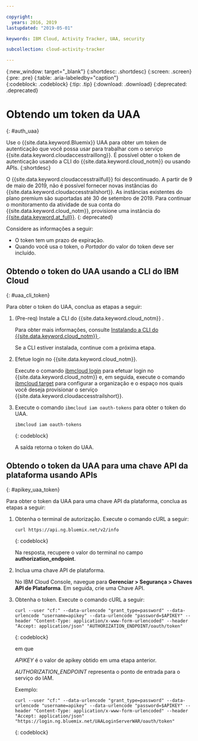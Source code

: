 ```yaml
---

copyright:
  years: 2016, 2019
lastupdated: "2019-05-01"

keywords: IBM Cloud, Activity Tracker, UAA, security

subcollection: cloud-activity-tracker

---
```


{:new_window: target="_blank"}
{:shortdesc: .shortdesc}
{:screen: .screen}
{:pre: .pre}
{:table: .aria-labeledby="caption"}    
{:codeblock: .codeblock}
{:tip: .tip}
{:download: .download}
{:deprecated: .deprecated}


# Obtendo um token da UAA
{: #auth_uaa}

Use o {{site.data.keyword.Bluemix}} UAA para obter um token de autenticação que você possa usar para trabalhar com o serviço {{site.data.keyword.cloudaccesstraillong}}. É possível obter o token de autenticação usando a CLI do {{site.data.keyword.cloud_notm}} ou usando APIs.
{:shortdesc}

O {{site.data.keyword.cloudaccesstrailfull}} foi descontinuado. A partir de 9 de maio de 2019, não é possível fornecer novas instâncias do {{site.data.keyword.cloudaccesstrailshort}}. As instâncias existentes do plano premium são suportadas até 30 de setembro de 2019. Para continuar o monitoramento da atividade de sua conta do {{site.data.keyword.cloud_notm}}, provisione uma instância do [{{site.data.keyword.at_full}}](/docs/services/Activity-Tracker-with-LogDNA?topic=logdnaat-getting-started#getting-started).
{: deprecated}


Considere as informações a seguir:

* O token tem um prazo de expiração. 
* Quando você usa o token, o *Portador* do valor do token deve ser incluído.
		
## Obtendo o token do UAA usando a CLI do IBM Cloud
{: #uaa_cli_token}

Para obter o token do UAA, conclua as etapas a seguir:

1. (Pre-req) Instale a CLI do  {{site.data.keyword.cloud_notm}} .

   Para obter mais informações, consulte [Instalando a CLI do {{site.data.keyword.cloud_notm}} ](/docs/cli?topic=cloud-cli-ibmcloud-cli#ibmcloud-cli).
   
   Se a CLI estiver instalada, continue com a próxima etapa.
    
2. Efetue login no {{site.data.keyword.cloud_notm}}. 

    Execute o comando [ibmcloud login](/docs/cli/reference/ibmcloud/bx_cli.html#ibmcloud_login) para efetuar login no {{site.data.keyword.cloud_notm}} e, em seguida, execute o comando [ibmcloud target](/docs/cli/reference/ibmcloud/bx_cli.html#ibmcloud_target) para configurar a organização e o espaço nos quais você deseja provisionar o serviço {{site.data.keyword.cloudaccesstrailshort}}.
	
3. Execute o comando `ibmcloud iam oauth-tokens` para obter o token do UAA.

    ```
	ibmcloud iam oauth-tokens
	```
	{: codeblock}
	
	A saída retorna o token do UAA.


	


## Obtendo o token da UAA para uma chave API da plataforma usando APIs
{: #apikey_uaa_token}

Para obter o token da UAA para uma chave API da plataforma, conclua as etapas a seguir:

1. Obtenha o terminal de autorização. Execute o comando cURL a seguir:

    ```
    curl https://api.ng.bluemix.net/v2/info
    ```
    {: codeblock}

    Na resposta, recupere o valor do terminal no campo **authorization_endpoint**.

2. Inclua uma chave API de plataforma.

    No IBM Cloud Console, navegue para **Gerenciar > Segurança > Chaves API de Plataforma**.
    Em seguida, crie uma Chave API.

3. Obtenha o token. Execute o comando cURL a seguir:

    ```
    curl --user "cf:" --data-urlencode "grant_type=password" --data-urlencode "username=apikey" --data-urlencode "password=$APIKEY" --header "Content-Type: application/x-www-form-urlencoded" --header "Accept: application/json" "AUTHORIZATION_ENDPOINT/oauth/token"
    ```
    {: codeblock}

    em que 
    
    *APIKEY* é o valor de apikey obtido em uma etapa anterior.
    
    *AUTHORIZATION_ENDPOINT* representa o ponto de entrada para o serviço do IAM.

    Exemplo:

    ```
    curl --user "cf:" --data-urlencode "grant_type=password" --data-urlencode "username=apikey" --data-urlencode "password=$APIKEY" --header "Content-Type: application/x-www-form-urlencoded" --header "Accept: application/json" "https://login.ng.bluemix.net/UAALoginServerWAR/oauth/token"
    ```
    {: codeblock}


